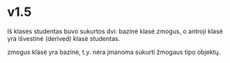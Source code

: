 # v1.5

Iš klasės studentas buvo sukurtos dvi: bazinė klasė zmogus, o antroji klasė yra išvestinė (derived) klasė studentas.

zmogus klasė yra bazinė, t.y. nėra įmanoma sukurti žmogaus tipo objektų.
